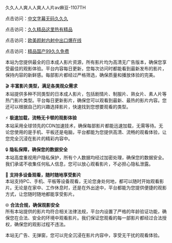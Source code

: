 久久人人爽人人爽人人片av麻豆-1107TH

点击访问：<a href="https://heiliao2dmwwy.pages.dev/">中文字幕无码久久久</a>

点击访问：<a href="https://heiliaoxwd5i8.pages.dev/">久久精品这里热有精品</a>

点击访问：<a href="https://heiliaoxqkkct.pages.dev/">欧美颜射内射中出口爆在线</a>

点击访问：<a href="https://heiliaoll4qsx.pages.dev/">精品国产99久久免费</a>

本站为您提供最全的日本成人影片资源，所有影片均为高清无广告版本，确保您享受最佳的观影体验。平台内容每日更新，您每次访问时都能看到最新发布的影片，保持内容的新鲜感。每部影片都经过严格筛选，确保质量和播放体验的完美。

🎬 **丰富影片类型，满足各类观众需求**  
本站提供多种不同类型的日本成人影片，包括剧情片、制服片、熟女片、素人片等热门影片类型。平台每日更新影片，确保您可以观看到最新、最热的影片内容。您还可以根据自己的兴趣选择影片，快速找到您想要观看的类型。

⚡ **极速加载，流畅无卡顿的观影体验**  
本站采用全球领先的CDN加速技术，确保每部影片都能迅速加载，无需等待。无论您使用的是手机、平板还是电脑，平台都能为您提供高清、流畅的观看体验，让您完全沉浸在影片的精彩内容中。

🔒 **隐私保障，确保您的数据安全**  
本站高度重视用户隐私保护，所有个人数据均经过加密处理，确保您的数据安全。我们承诺不收集任何私人信息，您可以放心观看影片，不必担心隐私泄露。

📱 **支持多设备观看，随时随地享受影片**  
本站支持PC、手机、平板等设备观看，无论您身处何地，都可以随时开始观看影片。无论是在家中、工作休息时，还是在外出途中，平台都能为您提供便捷的观影方式，让您随时随地都能享受影片。

🌐 **合法合规，确保观影安全**  
所有本站提供的影片均符合相关法律法规，平台内设置了严格的年龄验证功能，确保您在合法、安全的环境中观看影片。我们保证您观看的每一部影片都经过合法授权，确保您的观影过程不违法。

本站无广告、无弹窗，您可以完全沉浸在影片内容中，享受无干扰的观看体验。

<span style="display:none;">[Canonical link](https://github.com/bts89463/av7349)</span>
